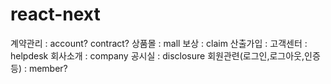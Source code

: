 # react-next

계약관리 : account? contract? 
상품몰 : mall
보상 : claim
산출가입 : 
고객센터 : helpdesk
회사소개 : company
공시실 : disclosure
회원관련(로그인,로그아웃,인증 등) : member?
